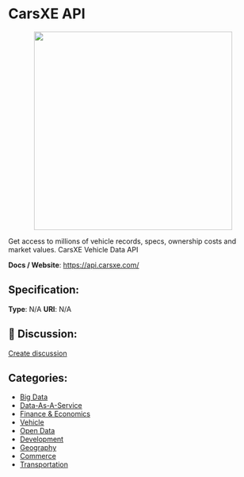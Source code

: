 # CarsXE API
<p align="center">
    <img width="400" src="https://raw.githubusercontent.com/apis-list/apis-list/apis/carsxe-api/logo_256x256.png" />
</p>

Get access to millions of vehicle records, specs, ownership costs and market values. CarsXE Vehicle Data API

**Docs / Website**: https://api.carsxe.com/

## Specification:
**Type**:  N/A 
**URI**:  N/A 

## 💬 Discussion:
[Create discussion](link)

## Categories:
- [Big Data](https://github.com/apis-list/apis-list#big-data)
- [Data-As-A-Service](https://github.com/apis-list/apis-list#data-as-a-service)
- [Finance & Economics](https://github.com/apis-list/apis-list#finance-and-economics)
- [Vehicle](https://github.com/apis-list/apis-list#vehicle)
- [Open Data](https://github.com/apis-list/apis-list#open-data)
- [Development](https://github.com/apis-list/apis-list#development)
- [Geography](https://github.com/apis-list/apis-list#geography)
- [Commerce](https://github.com/apis-list/apis-list#commerce)
- [Transportation](https://github.com/apis-list/apis-list#transportation)





